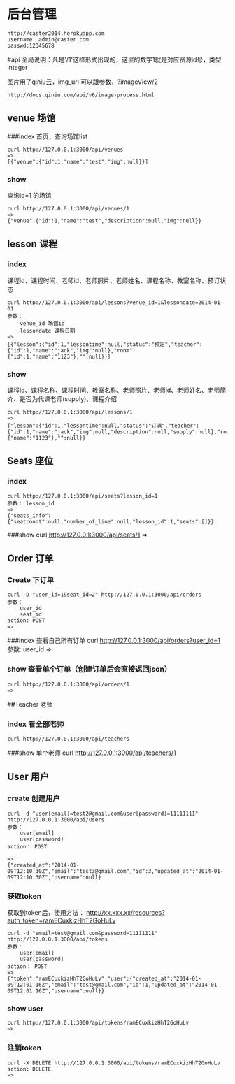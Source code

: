 # 后台管理
    http://caster2014.herokuapp.com
    username: admin@caster.com
    passwd:12345678

#api
全局说明：凡是'/1'这样形式出现的，这里的数字1就是对应资源id号，类型integer

图片用了qiniu云，img_url 可以跟参数，?imageView/2
    
    http://docs.qiniu.com/api/v6/image-process.html

## venue 场馆
###index
首页，查询场馆list

    curl http://127.0.0.1:3000/api/venues                            
    =>
    [{"venue":{"id":1,"name":"test","img":null}}]

### show
查询id=1 的场馆

    curl http://127.0.0.1:3000/api/venues/1                   
    =>
    {"venue":{"id":1,"name":"test","description":null,"img":null}}

## lesson 课程
### index
课程id、课程时间、老师id、老师照片、老师姓名、课程名称、教室名称、预订状态

    curl http://127.0.0.1:3000/api/lessons?venue_id=1&lessondate=2014-01-01 
    参数：
        venue_id 场馆id
        lessondate 课程日期
    =>
    [{"lesson":{"id":1,"lessontime":null,"status":"预定","teacher":{"id":1,"name":"jack","img":null},"room":{"id":1,"name":"1123"},"":null}}]

### show
课程id、课程名称、课程时间、教室名称、老师照片、老师id、老师姓名、老师简介、是否为代课老师(supply)、课程介绍

    curl http://127.0.0.1:3000/api/lessons/1
    =>
    {"lesson":{"id":1,"lessontime":null,"status":"订满","teacher":{"id":1,"name":"jack","img":null,"description":null,"supply":null},"room":{"name":"1123"},"":null}}

## Seats 座位
### index
    curl http://127.0.0.1:3000/api/seats?lesson_id=1
    参数： lesson_id
    =>
    {"seats_info":{"seatcount":null,"number_of_line":null,"lesson_id":1,"seats":[]}}

###show
    curl http://127.0.0.1:3000/api/seats/1
    =>

## Order 订单
### Create 下订单
    curl -D "user_id=1&seat_id=2" http://127.0.0.1:3000/api/orders
    参数：
        user_id
        seat_id
    action: POST
    =>
###index 查看自己所有订单
    curl http://127.0.0.1:3000/api/orders?user_id=1
    参数:
        user_id
    =>
### show 查看单个订单（创建订单后会直接返回json）
    curl http://127.0.0.1:3000/api/orders/1
    =>

##Teacher 老师
### index 看全部老师
    curl http://127.0.0.1:3000/api/teachers

###show 单个老师
    curl http://127.0.0.1:3000/api/teachers/1    

## User 用户
### create 创建用户
    curl -d "user[email]=test2@gmail.com&user[password]=11111111" http://127.0.0.1:3000/api/users
    参数：
        user[email]
        user[password]
    action： POST
    
    => 
    {"created_at":"2014-01-09T12:10:30Z","email":"test3@gmail.com","id":3,"updated_at":"2014-01-09T12:10:30Z","username":null}


### 获取token
获取到token后，使用方法： http://xx.xxx.xx/resources?auth_token=ramECuxkizHhT2GoHuLv

    curl -d "email=test@gmail.com&password=11111111" http://127.0.0.1:3000/api/tokens            
    参数：
        user[email]
        user[password]
    action： POST
    =>
    {"token":"ramECuxkizHhT2GoHuLv","user":{"created_at":"2014-01-09T12:01:16Z","email":"test@gmail.com","id":1,"updated_at":"2014-01-09T12:01:16Z","username":null}} 

### show user
    curl http://127.0.0.1:3000/api/tokens/ramECuxkizHhT2GoHuLv
    =>
### 注销token
    curl -X DELETE http://127.0.0.1:3000/api/tokens/ramECuxkizHhT2GoHuLv
    action: DELETE
    =>

